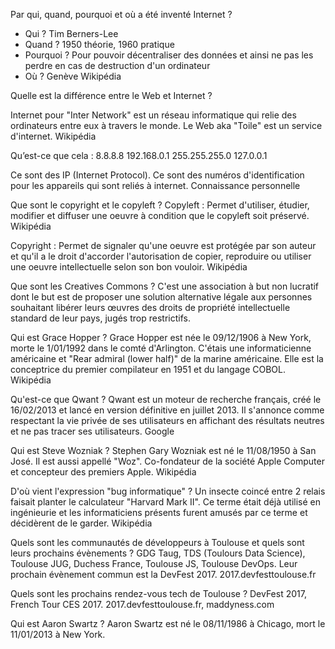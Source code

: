 Par qui, quand, pourquoi et où a été inventé Internet ?

- Qui ?			Tim Berners-Lee
- Quand ?		1950 théorie, 1960 pratique
- Pourquoi ?	Pour pouvoir décentraliser des données et ainsi ne pas les perdre en cas de destruction d'un ordinateur
- Où ?			Genève
Wikipédia


Quelle est la différence entre le Web et Internet ?

Internet pour "Inter Network" est un réseau informatique qui relie des ordinateurs entre eux à travers le monde. Le Web aka "Toile" est un service d'internet.
Wikipédia

Qu’est-ce que cela :
	8.8.8.8
	192.168.0.1
	255.255.255.0
	127.0.0.1

Ce sont des IP (Internet Protocol). Ce sont des numéros d'identification pour les appareils qui sont reliés à internet.
Connaissance personnelle

Que sont le copyright et le copyleft ?
Copyleft 	: 
	Permet d'utiliser, étudier, modifier et diffuser une oeuvre à condition que le copyleft soit préservé.
Wikipédia

Copyright 	: 
	Permet de signaler qu'une oeuvre est protégée par son auteur et qu'il a le droit d'accorder l'autorisation de copier, reproduire ou utiliser une oeuvre intellectuelle selon son bon vouloir.
Wikipédia


Que sont les Creatives Commons ?
C'est une association à but non lucratif dont le but est de proposer une solution alternative légale aux personnes souhaitant libérer leurs œuvres des droits de propriété intellectuelle standard de leur pays, jugés trop restrictifs.


Qui est Grace Hopper ?
Grace Hopper est née le 09/12/1906 à New York, morte le 1/01/1992 dans le comté d'Arlington. C'étais une informaticienne américaine et "Rear admiral (lower half)" de la marine américaine. Elle est la conceptrice du premier compilateur en 1951 et du langage COBOL.
Wikipédia

Qu'est-ce que Qwant ?
Qwant est un moteur de recherche français, créé le 16/02/2013 et lancé en version définitive en juillet 2013. Il s'annonce comme respectant la vie privée de ses utilisateurs en affichant des résultats neutres et ne pas tracer ses utilisateurs.
Google

Qui est Steve Wozniak ?
Stephen Gary Wozniak est né le 11/08/1950 à San José. Il est aussi appellé "Woz". Co-fondateur de la société Apple Computer et concepteur des premiers Apple. 
Wikipédia

D'où vient l'expression "bug informatique" ?
Un insecte coincé entre 2 relais faisait planter le calculateur "Harvard Mark II". Ce terme était déjà utilisé en ingénieurie et les informaticiens présents furent amusés par ce terme et décidèrent de le garder.
Wikipédia


Quels sont les communautés de développeurs à Toulouse et quels sont leurs prochains évènements ?
GDG Taug, TDS (Toulours Data Science), Toulouse JUG, Duchess France, Toulouse JS, Toulouse DevOps. Leur prochain évènement commun est la DevFest 2017.
2017.devfesttoulouse.fr


Quels sont les prochains rendez-vous tech de Toulouse ?
DevFest 2017, French Tour CES 2017.
2017.devfesttoulouse.fr, maddyness.com


Qui est Aaron Swartz ?
Aaron Swartz est né le 08/11/1986 à Chicago, mort le 11/01/2013 à New York. 